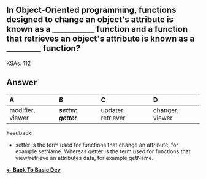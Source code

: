 ## In Object-Oriented programming, functions designed to change an object's attribute is known as a ___________ function and a function that retrieves an object's attribute is known as a _________ function?

KSAs: 112

## Answer
| A | ***B*** | C | D |
| :--- | :--- | :--- | :--- |
| modifier, viewer | ***setter, getter*** | updater, retriever | changer, viewer |


Feedback:

- setter is the term used for functions that change an attribute, for example setName. Whereas getter is the term used for functions that view/retrieve an attributes data, for example getName.

[**<- Back To Basic Dev**](../../../Basic_Dev.md)

